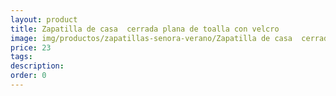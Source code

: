 ```yaml
---
layout: product
title: Zapatilla de casa  cerrada plana de toalla con velcro 
image: img/productos/zapatillas-senora-verano/Zapatilla de casa  cerrada plana de toalla con velcro =23.webp
price: 23
tags: 
description: 
order: 0
---
```

